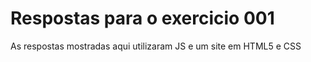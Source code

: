 # **Respostas para o exercicio 001**
 
 As respostas mostradas aqui utilizaram JS e um site em HTML5 e CSS
